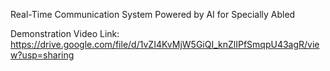 Real-Time Communication System Powered by AI for Specially Abled 

Demonstration Video Link: https://drive.google.com/file/d/1vZI4KvMjW5GiQI_knZlIPfSmqpU43agR/view?usp=sharing
